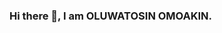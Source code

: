 ### Hi there 👋, I am OLUWATOSIN OMOAKIN.

<!--
**Oluwatos94/Oluwatos94** is a ✨ _special_ ✨ repository because its `README.md` (this file) appears on your GitHub profile.

Here are some ideas to get you started:

- 🔭 I’m currently working on a project with python, html, css, mysql.
- 🌱 I’m also learning UI/UX design.
- 👯 I’m looking forword working on a project with an app developer.
- 🤔 I’m looking for help with ...
- 💬 Ask me about 
- 📫 How to reach me: akinbowat@gmail.com
- 😄 I am a member of ALX SE community.
- ⚡ Fun fact: ...
- LANGUAGE AND TOOLS:

-->
